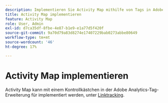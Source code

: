 ```yaml
---
description: Implementieren Sie Activity Map mithilfe von Tags in Adobe Experience Platform.
title: Activity Map implementieren
feature: Activity Map
role: User, Admin
exl-id: d7ca35df-8fbe-4e87-b1e9-e1a77d5f420f
source-git-commit: 9a70d79a83d8274e17407229bab0273abbe80649
workflow-type: tm+mt
source-wordcount: '46'
ht-degree: 17%

---
```


# Activity Map implementieren

Activity Map kann mit einem Kontrollkästchen in der Adobe Analytics-Tag-Erweiterung für implementiert werden, unter [Linktracking](https://experienceleague.adobe.com/docs/experience-platform/tags/extensions/adobe/analytics/overview.html?lang=en).
